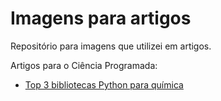 # Imagens para artigos

Repositório para imagens que utilizei em artigos.

Artigos para o Ciência Programada:

- [Top 3 bibliotecas Python para química](https://cienciaprogramada.com.br/2022/02/top-3-bibliotecas-python-quimica/)
